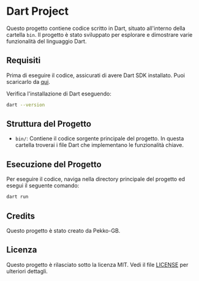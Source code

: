 
# Dart Project

Questo progetto contiene codice scritto in Dart, situato all'interno della cartella `bin`. Il progetto è stato sviluppato per esplorare e dimostrare varie funzionalità del linguaggio Dart.

## Requisiti

Prima di eseguire il codice, assicurati di avere Dart SDK installato. Puoi scaricarlo da [qui](https://dart.dev/get-dart).

Verifica l'installazione di Dart eseguendo:

```bash
dart --version
```

## Struttura del Progetto

- `bin/`: Contiene il codice sorgente principale del progetto. In questa cartella troverai i file Dart che implementano le funzionalità chiave.

## Esecuzione del Progetto

Per eseguire il codice, naviga nella directory principale del progetto ed esegui il seguente comando:

```bash
dart run
```

## Credits

Questo progetto è stato creato da Pekko-GB.

## Licenza

Questo progetto è rilasciato sotto la licenza MIT. Vedi il file [LICENSE](LICENSE) per ulteriori dettagli.

